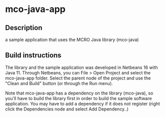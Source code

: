 # mco-java-app

## Description

a sample application that uses the MCRO Java library (mco-java)

## Build instructions

The library and the sample application was developed in Netbeans 16 with Java 11. Through Netbeans, you can File > Open Project and select the mco-java-app folder. Select the parent node of the project and use the "Clean and Build" button (or through the Run menu). 

Note that mco-java-app has a dependency on the library (mco-java), so you'll have to build the library first in order to build the sample software application. You may have to add a dependency if it does not register (right click the Dependencies node and select Add Dependency..)


 
